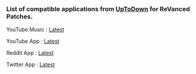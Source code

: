 ### List of compatible applications from [UpToDown](https://www.apkmirror.com) for ReVanced Patches.
YouTube Music : [Latest](https://www.apkmirror.com/apk/google-inc/youtube-music)

YouTube App : [Latest](https://www.apkmirror.com/apk/google-inc/youtube)

Reddit App : [Latest](https://www.apkmirror.com/apk/redditinc/reddit)

Twitter App : [Latest](https://www.apkmirror.com/apk/twitter-inc/twitter)
